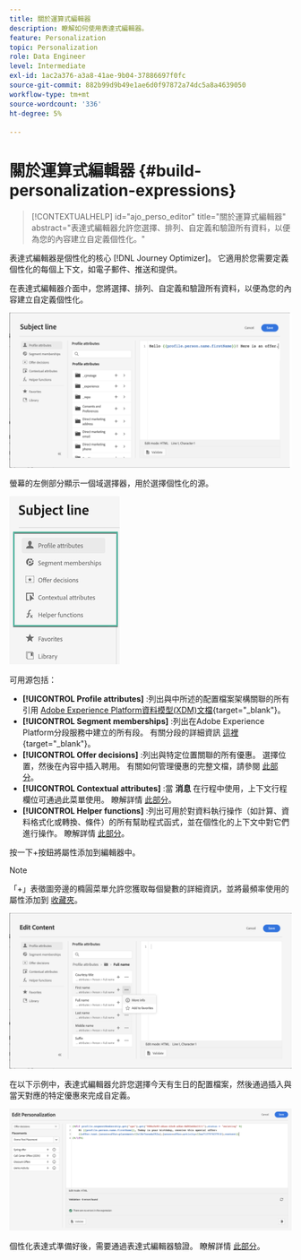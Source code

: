 ```yaml
---
title: 關於運算式編輯器
description: 瞭解如何使用表達式編輯器。
feature: Personalization
topic: Personalization
role: Data Engineer
level: Intermediate
exl-id: 1ac2a376-a3a8-41ae-9b04-37886697f0fc
source-git-commit: 882b99d9b49e1ae6d0f97872a74dc5a8a4639050
workflow-type: tm+mt
source-wordcount: '336'
ht-degree: 5%

---
```


# 關於運算式編輯器 {#build-personalization-expressions}

>[!CONTEXTUALHELP]
>id="ajo_perso_editor"
>title="關於運算式編輯器"
>abstract="表達式編輯器允許您選擇、排列、自定義和驗證所有資料，以便為您的內容建立自定義個性化。"

表達式編輯器是個性化的核心 [!DNL Journey Optimizer]。 它適用於您需要定義個性化的每個上下文，如電子郵件、推送和提供。

在表達式編輯器介面中，您將選擇、排列、自定義和驗證所有資料，以便為您的內容建立自定義個性化。

![](assets/perso_ee1.png)

螢幕的左側部分顯示一個域選擇器，用於選擇個性化的源。

![](assets/perso_ee3.png)

可用源包括：

* **[!UICONTROL Profile attributes]** :列出與中所述的配置檔案架構關聯的所有引用 [Adobe Experience Platform資料模型(XDM)文檔](https://experienceleague.adobe.com/docs/experience-platform/xdm/home.html?lang=zh-Hant){target=&quot;_blank&quot;}。
* **[!UICONTROL Segment memberships]** :列出在Adobe Experience Platform分段服務中建立的所有段。 有關分段的詳細資訊 [這裡](https://experienceleague.adobe.com/docs/experience-platform/segmentation/home.html){target=&quot;_blank&quot;}。
* **[!UICONTROL Offer decisions]** :列出與特定位置關聯的所有優惠。 選擇位置，然後在內容中插入聘用。 有關如何管理優惠的完整文檔，請參閱 [此部分](../messages/deliver-personalized-offers.md)。
* **[!UICONTROL Contextual attributes]** :當 **消息** 在行程中使用，上下文行程欄位可通過此菜單使用。 瞭解詳情 [此部分](personalization-use-case.md)。
* **[!UICONTROL Helper functions]** :列出可用於對資料執行操作（如計算、資料格式化或轉換、條件）的所有幫助程式函式，並在個性化的上下文中對它們進行操作。 瞭解詳情 [此部分](functions/functions.md)。

按一下+按鈕將屬性添加到編輯器中。

>[!NOTE]
>
>「+」表徵圖旁邊的橢圓菜單允許您獲取每個變數的詳細資訊，並將最頻率使用的屬性添加到 [收藏夾](personalization-favorites.md)。

![](assets/attribute-details.png)

在以下示例中，表達式編輯器允許您選擇今天有生日的配置檔案，然後通過插入與當天對應的特定優惠來完成自定義。

![](assets/perso_ee2.png)

個性化表達式準備好後，需要通過表達式編輯器驗證。 瞭解詳情 [此部分](personalization-validation.md)。
